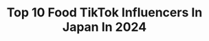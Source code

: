 ---
title: Top 10 Food TikTok Influencers In Japan In 2024
description: >-
  Find top food TikTok influencers in Japan in 2024. Most popular hashtags: #food #japan #cooking #tiktok.
platform: TikTok
hits: 20
text_top: Analyze the most popular TikTok profiles on inBeat.
text_bottom: Our database aggregates 20 TikTok influencers like this in Japan for you to contact.
profiles:
  - username: "cook.world"
    fullname: >-
      Cook World
    bio: >-
      🍔 if you love to look at food and see how to make food? Go ahead and be a fan of it!! 💖 ✨food, DIY, more✨ 🌈never stop looking up🌈
    location: "Japan"
    followers: 193700
    engagement: 1792
    commentsToLikes: 0.005814
    id: ck9tu7nyijvfq0j7842d0ogwt
    verified: false
    hashtags: "#food, #featurethis, #hacks, #cook"
  - username: "iliketoeatcauseimfat"
    fullname: >-
      LANTE
    bio: >-
      
    location: "Japan"
    followers: 70900
    engagement: 1541
    commentsToLikes: 0.012001
    id: ckd69hw6v41tc0j23qp7m07ml
    verified: false
    hashtags: "#fyp, #foodie, #cute, #asianboy"
  - username: "titinejnylw"
    fullname: >-
      🍳創作料理🍱
    bio: >-
      Business:yswltk02@gmail.com Mall sale🔥 👇Order now to enjoy 30% discount👇
    location: "Japan"
    followers: 564700
    engagement: 1189
    commentsToLikes: 0.005998
    id: ckfplve5z0y310j23tr6ppdzw
    verified: false
    hashtags: "#japan, #food, #foryou, #anime"
  - username: "norico0807"
    fullname: >-
      norico0807
    bio: >-
      チョコレートアートをつくっています🍫インスタメインで発信しています💖制作後は美味しく食べてます！ 無断転載を禁じます。All rights reserved
    location: "Japan"
    followers: 440300
    engagement: 761
    commentsToLikes: 0.010302
    id: ckbl4ci8t1r5g0j237zbrpfys
    verified: false
    hashtags: "#norico0807, #foodart, #chocolateart, #chocolate"
  - username: "inon092"
    fullname: >-
      イノン / inon
    bio: >-
      YouTubeをやっているのでチャンネル登録して頂けたらとても嬉しいです。 Very encouraging to subscribe to YouTube.
    location: "Japan"
    followers: 18900
    engagement: 297
    commentsToLikes: 0.026578
    id: ckbl31bxg07mc0j2354td6zpu
    verified: false
    hashtags: "#asmr, #asmrfood, #mukbang, #eating"
  - username: "izuyo_0719"
    fullname: >-
      izuyo0719
    bio: >-
      パンやクッキーを作っています。 キャラクターものが好きです。 天然素材で色をつけています。
    location: "Japan"
    followers: 75700
    engagement: 388
    commentsToLikes: 0.019257
    id: ckc1sucsax4gh0j23kwfy9wyh
    verified: false
    hashtags: "#iceboxcookies, #tiktok, #2021, #bread"
  - username: "kaiotomo1"
    fullname: >-
      Kai Hi👋
    bio: >-
      Kai Hi 👋 Tokyo, Japan ig: otomolifetho
    location: "Japan"
    followers: 30900
    engagement: 548
    commentsToLikes: 0.025198
    id: ckb9fnubq45ok0j23drojlgbf
    verified: false
    hashtags: "#foryou, #japanese, #dingers, #japan"
  - username: "cchannel_girls"
    fullname: >-
      CCHANNEL
    bio: >-
      女子のための動画メディアC CHANNELのTikTok公式ページです😘
    location: "Japan"
    followers: 1400000
    engagement: 536
    commentsToLikes: 0.004730
    id: ck81s2eqgpida0j782atz3k25
    verified: true
    hashtags: "#recipe, #valentinesday, #chocolate, #tiktok"
  - username: "mumzez"
    fullname: >-
      mumuzez
    bio: >-
      IG: mumzez best wishes for u, Thank you
    location: "Japan"
    followers: 154600
    engagement: 636
    commentsToLikes: 0.013336
    id: ck7zogpgtjw2n0j78l7tq4ko9
    verified: false
    hashtags: "#boys, #food, #foryou, #girl"
  - username: "kaei_japan"
    fullname: >-
      kaei_japan
    bio: >-
      Life in Japan http://instagram.com/kaei_japan
    location: "Japan"
    followers: 23900
    engagement: 266
    commentsToLikes: 0.011362
    id: cka6bzzuw2b1h0i787cqdoz4w
    verified: false
    hashtags: "#deer, #animals, #cooljapan, #tiktokjapan"
---